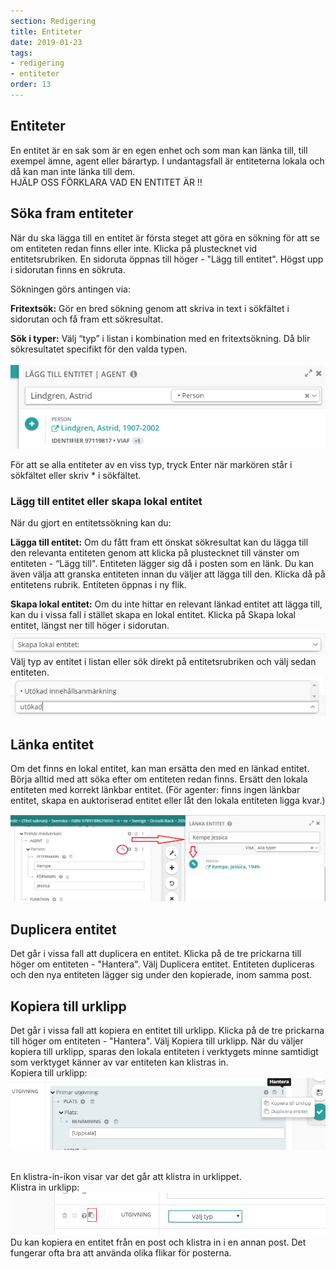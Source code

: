 ```yaml
---
section: Redigering
title: Entiteter
date: 2019-01-23
tags:
- redigering
- entiteter
order: 13
---
```



## Entiteter
En entitet är en sak som är en egen enhet och som man kan länka till, till exempel ämne, agent eller bärartyp. I undantagsfall är entiteterna lokala och då kan man inte länka till dem.  
HJÄLP OSS FÖRKLARA VAD EN ENTITET ÄR !!

## Söka fram entiteter
När du ska lägga till en entitet är första steget att göra en sökning för att se om entiteten redan finns eller inte. Klicka på plustecknet vid entitetsrubriken. En sidoruta öppnas till höger - "Lägg till entitet". Högst upp i sidorutan finns en sökruta. 

Sökningen görs antingen via:

**Fritextsök:**  Gör en bred sökning genom att skriva in text i sökfältet i sidorutan och få fram ett sökresultat.

**Sök i typer:** Välj “typ” i listan i kombination med en fritextsökning. Då blir sökresultatet specifikt för den valda typen.  
<br>
![Länka till entitet](lankaentitet.png)  

För att se alla entiteter av en viss typ, tryck Enter när markören står i sökfältet eller skriv * i sökfältet.  

### Lägg till entitet eller skapa lokal entitet
När du gjort en entitetssökning kan du: 

**Lägga till entitet:**
Om du fått fram ett önskat sökresultat kan du lägga till den relevanta entiteten genom att klicka på plustecknet till vänster om entiteten - “Lägg till". Entiteten lägger sig då i posten som en länk. Du kan även välja att granska entiteten innan du väljer att lägga till den. Klicka då på entitetens rubrik. Entiteten öppnas i ny flik.  

**Skapa lokal entitet:**
Om du inte hittar en relevant länkad entitet att lägga till, kan du i vissa fall i stället skapa en lokal entitet. Klicka på Skapa lokal entitet, längst ner till höger i sidorutan.
![Lokal entitet steg 1](lokalentitet1.png)
<br>
Välj typ av entitet i listan eller sök direkt på entitetsrubriken och välj sedan entiteten.
![Lokal entitet steg 2](lokalentitet2.png)

## Länka entitet
Om det finns en lokal entitet, kan man ersätta den med en länkad entitet. Börja alltid med att söka efter om entiteten redan finns. Ersätt den lokala entiteten med korrekt länkbar entitet. (För agenter: finns ingen länkbar entitet, skapa en auktoriserad entitet eller låt den lokala entiteten ligga kvar.) 

![Lokal entitet steg 3](lokalentitet3.png)


## Duplicera entitet
Det går i vissa fall att duplicera en entitet. Klicka på de tre prickarna till höger om entiteten - "Hantera". Välj Duplicera entitet. Entiteten dupliceras och den nya entiteten lägger sig under den kopierade, inom samma post.

## Kopiera till urklipp
Det går i vissa fall att kopiera en entitet till urklipp. Klicka på de tre prickarna till höger om entiteten - "Hantera". Välj Kopiera till urklipp. När du väljer kopiera till urklipp, sparas den lokala entiteten i verktygets minne samtidigt som verktyget känner av var entiteten kan klistras in.  
Kopiera till urklipp:  
![Kopiera till urklipp](kopieraurklipp.png)
<br><br>

 En klistra-in-ikon visar var det går att klistra in urklippet.  
Klistra in urklipp:  
![Klistra in urklipp](klistraurklipp.png)
<br>
Du kan kopiera en entitet från en post och klistra in i en annan post. Det fungerar ofta bra att använda olika flikar för posterna.  
